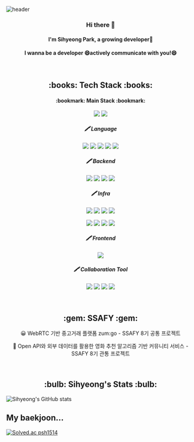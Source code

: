 ![header](https://capsule-render.vercel.app/api?type=waving&color=auto&height=300&section=header&text=SihyeongPark&fontSize=90)
<h3 align="center"> Hi there 👋</h3>
<h4 align="center"> I'm Sihyeong Park, a growing developer🌱 </h4>
<h4 align="center"> I wanna be a developer 😄actively communicate with you!😄</h4>
<br />
<!--STACK-->
<h2 align="center"> :books: Tech Stack :books: </h2>
<h4 align="center"> :bookmark: Main Stack :bookmark:</h4>
<p align="center">
<img src= "https://img.shields.io/badge/java-%23ED8B00.svg?style=for-the-badge&logo=java&logoColor=white"/></a>
<img src="https://img.shields.io/badge/Python-3776AB?style=for-the-badge&logo=Python&logoColor=white"/></a>
</p>
<h5 align="center"> 🖍️ Language </h5>
<p align="center">
<img src="https://img.shields.io/badge/Python-3776AB?style=for-the-badge&logo=Python&logoColor=white"/></a>
<img src= "https://img.shields.io/badge/java-%23ED8B00.svg?style=for-the-badge&logo=java&logoColor=white"/></a>
<img src="https://img.shields.io/badge/JavaScript-F7DF1E?style=for-the-badge&logo=JavaScript&logoColor=black"/>
<img src="https://img.shields.io/badge/CSS-1572B6?style=for-the-badge&logo=Css3&logoColor=white"></a>
<img src="https://img.shields.io/badge/HTML-E34F26?style=for-the-badge&logo=HTML5&logoColor=white"/></a>
</p>

<h5 align="center"> 🖍️ Backend </h5>
<p align="center">
<img src="https://img.shields.io/badge/Django-092E20?style=for-the-badge&logo=Django&logoColor=white"/></a>
<img src="https://img.shields.io/badge/Springboot-6DB33F?style=for-the-badge&logo=Springboot&logoColor=white"/></a>
<img src="https://img.shields.io/badge/SQLite-003B57?style=for-the-badge&logo=SQLite&logoColor=white"></a>
<img src="https://img.shields.io/badge/mysql-4479A1?style=for-the-badge&logo=mysql&logoColor=white"></a>
</p>


<h5 align="center"> 🖍️ Infra </h5>
<p align="center">
<img src="https://img.shields.io/badge/Docker-2496ED.svg?style=for-the-badge&logo=Docker&logoColor=white"/></a>
<img src="https://img.shields.io/badge/NGINX-009639.svg?style=for-the-badge&logo=NGINX&logoColor=white"/></a>
<img src="https://img.shields.io/badge/Ubuntu-E95420.svg?style=for-the-badge&logo=Ubuntu&logoColor=white"/></a>
<img src="https://img.shields.io/badge/Jenkins-D24939.svg?style=for-the-badge&logo=Jenkins&logoColor=white"/></a>

</p>

<p align="center">
<img src="https://img.shields.io/badge/Amazon%20AWS-232F3E.svg?style=for-the-badge&logo=Amazon-AWS&logoColor=white"/></a>
<img src="https://img.shields.io/badge/Amazon%20EC2-FF9900.svg?style=for-the-badge&logo=Amazon-EC2&logoColor=white"/></a>
<img src="https://img.shields.io/badge/Amazon%20S3-569A31.svg?style=for-the-badge&logo=Amazon-S3&logoColor=white"/></a>
<img src="https://img.shields.io/badge/Amazon%20RDS-527FFF.svg?style=for-the-badge&logo=Amazon-RDS&logoColor=white"/></a>
</p>

<h5 align="center"> 🖍️ Frontend </h5>
<p align="center">
<img src="https://img.shields.io/badge/vue.js-4FC08D?style=for-the-badge&logo=vue.js&logoColor=white"></a>
</p>
<h5 align="center"> 🖍️ Collaboration Tool </h5>
<p align="center">
<img src="https://img.shields.io/badge/Github-181717?style=for-the-badge&logo=Github&logoColor=white"/></a>
<img src="https://img.shields.io/badge/Gitlab-FC6D26?style=for-the-badge&logo=Gitlab&logoColor=white"/></a>
<img src="https://img.shields.io/badge/Jira-0052CC?style=for-the-badge&logo=Jira&logoColor=white"/></a>
<img src="https://img.shields.io/badge/Mattermost-0058CC?style=for-the-badge&logo=Mattermost&logoColor=white"/></a>
</p>



<br />
<h2 align="center"> :gem: SSAFY :gem: </h2>
<p align="center">
😀 WebRTC 기반 중고거래 플랫폼 zum:go - SSAFY 8기 공통 프로젝트
</p><p align="center">
📸 Open API와 외부 데이터를 활용한 영화 추천 알고리즘 기반 커뮤니티 서비스 - SSAFY 8기 관통 프로젝트
</p>
<br/>
<!--[![Solved.ac
프로필](http://mazassumnida.wtf/api/v2/generate_badge?boj={aldzltkfkdgo})](https://solved.ac/{aldzltkfkdgo})-->
<h2 align="center"> :bulb: Sihyeong's Stats :bulb: </h2>

![Sihyeong's GitHub stats](https://github-readme-stats.vercel.app/api?username=psihyeong&show_icons=true&theme=buefy)

<h2> My baekjoon... </h2>

[![Solved.ac psh1514](http://mazassumnida.wtf/api/v2/generate_badge?boj=psh1514)](https://solved.ac/psh1514)
